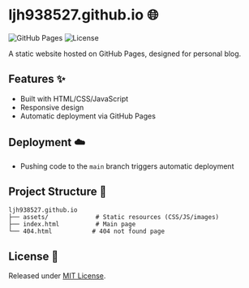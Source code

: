 # ljh938527.github.io 🌐

![GitHub Pages](https://img.shields.io/badge/GitHub%20Pages-Deployed-success?style=flat&logo=github)
![License](https://img.shields.io/badge/License-MIT-blue)

A static website hosted on GitHub Pages, designed for personal blog.

## Features ✨
- Built with HTML/CSS/JavaScript
- Responsive design
- Automatic deployment via GitHub Pages

## Deployment ☁️
- Pushing code to the `main` branch triggers automatic deployment

## Project Structure 📂
```
ljh938527.github.io
├── assets/             # Static resources (CSS/JS/images)
├── index.html          # Main page
└── 404.html           # 404 not found page
```

## License 📜
Released under [MIT License](LICENSE).